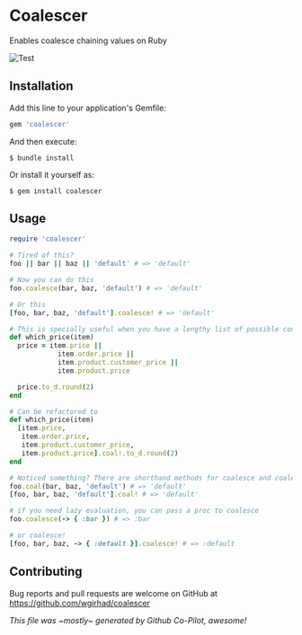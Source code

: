 # Coalescer
Enables coalesce chaining values on Ruby

![Test](https://github.com/wgirhad/coalescer/actions/workflows/spec.yml/badge.svg)

## Installation

Add this line to your application's Gemfile:

```ruby
gem 'coalescer'
```

And then execute:

    $ bundle install

Or install it yourself as:

    $ gem install coalescer

## Usage

```ruby
require 'coalescer'

# Tired of this?
foo || bar || baz || 'default' # => 'default'

# Now you can do this
foo.coalesce(bar, baz, 'default') # => 'default'

# Or this
[foo, bar, baz, 'default'].coalesce! # => 'default'

# This is specially useful when you have a lengthy list of possible conditions based on coalescence
def which_price(item)
  price = item.price ||
            item.order.price ||
            item.product.customer_price ||
            item.product.price

  price.to_d.round(2)
end

# Can be refactored to
def which_price(item)
  [item.price,
   item.order.price,
   item.product.customer_price,
   item.product.price].coal!.to_d.round(2)
end

# Noticed something? There are shorthand methods for coalesce and coalesce!
foo.coal(bar, baz, 'default') # => 'default'
[foo, bar, baz, 'default'].coal! # => 'default'

# if you need lazy evaluation, you can pass a proc to coalesce
foo.coalesce(-> { :bar }) # => :bar

# or coalesce!
[foo, bar, baz, -> { :default }].coalesce! # => :default
```

## Contributing

Bug reports and pull requests are welcome on GitHub at https://github.com/wgirhad/coalescer

*This file was ~mostly~ generated by Github Co-Pilot, awesome!*
